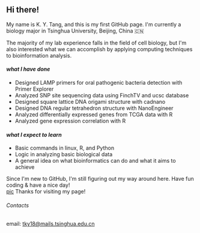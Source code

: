 ## Hi there!
My name is K. Y. Tang, and this is my first GitHub page. I'm currently a biology major in Tsinghua University, Beijing, China 🇨🇳

The majority of my lab experience falls in the field of cell biology, but I'm also interested what we can accomplish by applying computing techniques to bioinformation analysis.

#### *what I have done* 
- Designed LAMP primers for oral pathogenic bacteria detection with Primer Explorer
- Analyzed SNP site sequencing data using FinchTV and ucsc database
- Designed square lattice DNA origami structure with cadnano
- Designed DNA regular tetrahedron structure with NanoEngineer
- Analyzed differentially expressed genes from TCGA data with R
- Analyzed gene expression correlation with R

#### *what I expect to learn*
- Basic commands in linux, R, and Python
- Logic in analyzing basic biological data
- A general idea on what bioinformatics can do and what it aims to achieve

Since I'm new to GitHub, I'm still figuring out my way around here. Have fun coding & have a nice day!  <br/>
[pic](https://github.com/CandelaTang/CandelaTang.github.io/blob/main/TKY.jpg)
Thanks for visiting my page!

###### Contacts
email: tky18@mails.tsinghua.edu.cn
